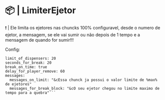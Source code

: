 # 📦 | LimiterEjetor 

❗ | Ele limita os ejetores nas chuncks 100% configuravel, desde o numero de ejetor, a mensagem, se ele vai sumir ou não depois de 1 tempo e a mensagem de quando for sumir!!!


Config:

```
limit_of_dispensers: 20
seconds_for_break: 20
break_on_time: true 
delay_for_player_remove: 60
messages:
  messages_on_limit: "&cEssa chunck ja possui o valor limite de %max% de ejetores"
  messages_for_break_block: "&cO seu ejetor chegou no limite maximo de tempo para a quebra"```
